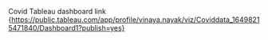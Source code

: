Covid Tableau dashboard link {https://public.tableau.com/app/profile/vinaya.nayak/viz/Coviddata_16498215471840/Dashboard1?publish=yes}
